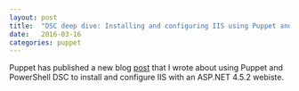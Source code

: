 ```yaml
---
layout: post
title:  "DSC deep dive: Installing and configuring IIS using Puppet and PowerShell DSC"
date:   2016-03-16
categories: puppet
---
```


Puppet has published a new blog [post](https://puppetlabs.com/blog/dsc-deep-dive-installing-and-configuring-iis-using-puppet-and-powershell-dsc) that I wrote about using Puppet and PowerShell DSC to install and configure IIS with an ASP.NET 4.5.2 webiste.
